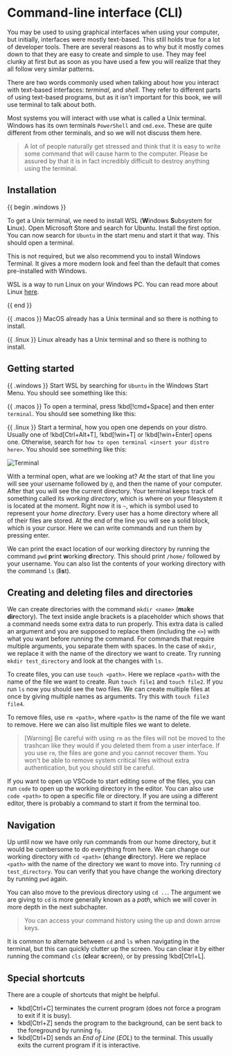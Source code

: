 <!-- > This chapter introduces a lot of terminology, you can find most terms in [the glossary](../glossary.md#command-line-terms). -->

# Command-line interface (CLI)

You may be used to using graphical interfaces when using your computer, but initially, interfaces were mostly text-based. This still holds true for a lot of developer tools. There are several reasons as to why but it mostly comes down to that they are easy to create and simple to use. They may feel clunky at first but as soon as you have used a few you will realize that they all follow very similar patterns.

There are two words commonly used when talking about how you interact with text-based interfaces: _terminal_, and _shell_. They refer to different parts of using text-based programs, but as it isn't important for this book, we will use terminal to talk about both.

Most systems you will interact with use what is called a Unix terminal. Windows has its own terminals `PowerShell` and `cmd.exe`. These are quite different from other terminals, and so we will not discuss them here.

> A lot of people naturally get stressed and think that it is easy to write some command that will cause harm to the computer. Please be assured by that it is in fact incredibly difficult to destroy anything using the terminal.

## Installation

{{ begin .windows }}

<!-- WSL could be difficult to install on Windows 11 due to execution policies -->
To get a Unix terminal, we need to install WSL (**W**indows **S**ubsystem for **L**inux). Open Microsoft Store and search for Ubuntu. Install the first option. You can now search for `Ubuntu` in the start menu and start it that way. This should open a terminal.

This is not required, but we also recommend you to install Windows Terminal. It gives a more modern look and feel than the default that comes pre-installed with Windows.

WSL is a way to run Linux on your Windows PC. You can read more about Linux [here](../linux.md).

{{ end }}

{{ .macos }}
MacOS already has a Unix terminal and so there is nothing to install.

{{ .linux }}
Linux already has a Unix terminal and so there is nothing to install.

## Getting started

{{ .windows }}
Start WSL by searching for `Ubuntu` in the Windows Start Menu. You should see something like this:

{{ .macos }}
To open a terminal, press !kbd[!cmd+Space] and then enter `terminal`. You should see something like this:

{{ .linux }}
Start a terminal, how you open one depends on your distro. Usually one of !kbd[Ctrl+Alt+T], !kbd[!win+T] or !kbd[!win+Enter] opens one. Otherwise, search for `how to open terminal <insert your distro here>`. You should see something like this:

<!-- Replace with a picture of a terminal running bash -->
![Terminal](/Assets/cli/windows_terminal.png)

With a terminal open, what are we looking at? At the start of that line you will see your username followed by `@`, and then the name of your computer. After that you will see the current directory. Your terminal keeps track of something called its _working directory_, which is where on your filesystem it is located at the moment. Right now it is `~`, which is symbol used to represent your _home directory_. Every user has a home directory where all of their files are stored. At the end of the line you will see a solid block, which is your cursor. Here we can write commands and run them by pressing enter.

We can print the exact location of our working directory by running the command `pwd` **p**rint **w**orking **d**irectory. This should print `/home/` followed by your username. You can also list the contents of your working directory with the command `ls` (**l**i**s**t).

## Creating and deleting files and directories

We can create directories with the command `mkdir <name>` (**m**a**k**e **dir**ectory). The text inside angle brackets is a placeholder which shows that a command needs some extra data to run properly. This extra data is called an argument and you are supposed to replace them (including the `<>`) with what you want before running the command. For commands that require multiple arguments, you separate them with spaces. In the case of `mkdir`, we replace it with the name of the directory we want to create. Try running `mkdir test_directory` and look at the changes with `ls`.

To create files, you can use `touch <path>`. Here we replace `<path>` with the name of the file we want to create. Run `touch file1` and `touch file2`. If you run `ls` now you should see the two files. We can create multiple files at once by giving multiple names as arguments. Try this with `touch file3 file4`.

To remove files, use `rm <path>`, where `<path>` is the name of the file we want to remove. Here we can also list multiple files we want to delete.

<!-- Maybe we should hint at git here to help you not lose your progress -->
> [Warning]
> Be careful with using `rm` as the files will not be moved to the trashcan like they would if you deleted them from a user interface. If you use `rm`, the files are gone and you cannot recover them. You won't be able to remove system critical files without extra authentication, but you should still be careful.

If you want to open up VSCode to start editing some of the files, you can run `code` to open up the working directory in the editor. You can also use `code <path>` to open a specific file or directory. If you are using a different editor, there is probably a command to start it from the terminal too.

## Navigation

Up until now we have only run commands from our home directory, but it would be cumbersome to do everything from here. We can change our working directory with `cd <path>` (**c**hange **d**irectory). Here we replace `<path>` with the name of the directory we want to move into. Try running `cd test_directory`. You can verify that you have change the working directory by running `pwd` again.

<!-- previous directory isn't entirely correct, but I don't know any better words -->
You can also move to the previous directory using `cd ..`. The argument we are giving to `cd` is more generally known as a _path_, which we will cover in more depth in the next subchapter.

> You can access your command history using the up and down arrow keys.

It is common to alternate between `cd` and `ls` when navigating in the terminal, but this can quickly clutter up the screen. You can clear it by either running the command `cls` (**cl**ear **s**creen), or by pressing !kbd[Ctrl+L].

## Special shortcuts

There are a couple of shortcuts that might be helpful.

- !kbd[Ctrl+C] terminates the current program (does not force a program to exit if it is busy).
- !kbd[Ctrl+Z] sends the program to the background, can be sent back to the foreground by running `fg`.
- !kbd[Ctrl+D] sends an _End of Line_ (_EOL_) to the terminal. This usually exits the current program if it is interactive.
